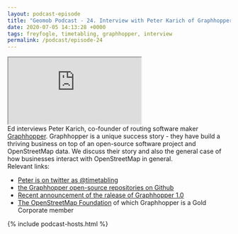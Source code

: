 ```yaml
--- 
layout: podcast-episode
title: "Geomob Podcast - 24. Interview with Peter Karich of Graphhopper"
date: 2020-07-05 14:13:28 +0000
tags: freyfogle, timetabling, graphhopper, interview
permalink: /podcast/episode-24
---
```


<iframe class="castos-iframe-player" src="https://5e2e9055a029d5-78101471.castos.com/player/211233"></iframe>

<div class="pt20">
Ed interviews Peter Karich, co-founder of routing software maker <a href="https://www.graphhopper.com/">Graphhopper</a>. Graphhopper is a unique success story - they have build a thriving business on top of an open-source software project and OpenStreetMap data. We discuss their story and also the general case of how businesses interact with OpenStreetMap in general.
</div>

<div class="pt20">
  Relevant links:
  <ul>
    <li class="pt10"><a href="https://twitter.com/timetabling">Peter is on twitter as @timetabling</a></li>
    <li class="pt10"><a href="https://github.com/graphhopper">the Graphhopper open-source repositories on Github</a></li>
    <li class="pt10"><a href="https://www.graphhopper.com/blog/2020/05/25/graphhopper-routing-engine-1-0-released/">Recent announcement of the ralease of Graphhopper 1.0</a></li>
    <li class="pt10"><a href="https://wiki.osmfoundation.org/wiki/Main_Page">The OpenStreetMap Foundation</a> of which Graphhopper is a Gold Corporate member</li>
  </ul>
</div>

{% include podcast-hosts.html %}












